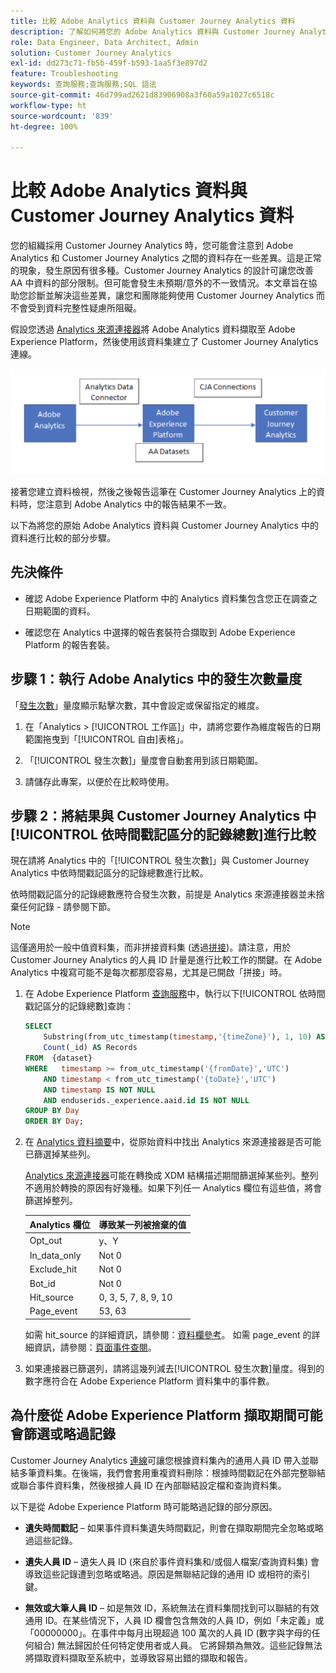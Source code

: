 ```yaml
---
title: 比較 Adobe Analytics 資料與 Customer Journey Analytics 資料
description: 了解如何將您的 Adobe Analytics 資料與 Customer Journey Analytics 中的資料進行比較
role: Data Engineer, Data Architect, Admin
solution: Customer Journey Analytics
exl-id: dd273c71-fb5b-459f-b593-1aa5f3e897d2
feature: Troubleshooting
keywords: 查詢服務;查詢服務;SQL 語法
source-git-commit: 46d799ad2621d83906908a3f60a59a1027c6518c
workflow-type: ht
source-wordcount: '839'
ht-degree: 100%

---
```


# 比較 Adobe Analytics 資料與 Customer Journey Analytics 資料

您的組織採用 Customer Journey Analytics 時，您可能會注意到 Adobe Analytics 和 Customer Journey Analytics 之間的資料存在一些差異。這是正常的現象，發生原因有很多種。Customer Journey Analytics 的設計可讓您改善 AA 中資料的部分限制。但可能會發生未預期/意外的不一致情況。本文章旨在協助您診斷並解決這些差異，讓您和團隊能夠使用 Customer Journey Analytics 而不會受到資料完整性疑慮所阻礙。

假設您透過 [Analytics 來源連接器](https://experienceleague.adobe.com/docs/experience-platform/sources/ui-tutorials/create/adobe-applications/analytics.html)將 Adobe Analytics 資料擷取至 Adobe Experience Platform，然後使用該資料集建立了 Customer Journey Analytics 連線。

![資料透過資料連接器從 Adobe Analytics 流向 Adobe Experience Platform，並透過 CJA 連線流向 Customer Journey Analytics。](assets/compare.png)

接著您建立資料檢視，然後之後報告這筆在 Customer Journey Analytics 上的資料時，您注意到 Adobe Analytics 中的報告結果不一致。

以下為將您的原始 Adobe Analytics 資料與 Customer Journey Analytics 中的資料進行比較的部分步驟。

## 先決條件

* 確認 Adobe Experience Platform 中的 Analytics 資料集包含您正在調查之日期範圍的資料。

* 確認您在 Analytics 中選擇的報告套裝符合擷取到 Adobe Experience Platform 的報告套裝。

## 步驟 1：執行 Adobe Analytics 中的發生次數量度

「[發生次數](https://experienceleague.adobe.com/docs/analytics/components/metrics/occurrences.html)」量度顯示點擊次數，其中會設定或保留指定的維度。

1. 在「Analytics > [!UICONTROL 工作區]」中，請將您要作為維度報告的日期範圍拖曳到「[!UICONTROL 自由]表格」。

1. 「[!UICONTROL 發生次數]」量度會自動套用到該日期範圍。

1. 請儲存此專案，以便於在比較時使用。

## 步驟 2：將結果與 Customer Journey Analytics 中[!UICONTROL 依時間戳記區分的記錄總數]進行比較

現在請將 Analytics 中的「[!UICONTROL 發生次數]」與 Customer Journey Analytics 中依時間戳記區分的記錄總數進行比較。

依時間戳記區分的記錄總數應符合發生次數，前提是 Analytics 來源連接器並未捨棄任何記錄 - 請參閱下節。

>[!NOTE]
>
>這僅適用於一般中值資料集，而非拼接資料集 (透過[拼接](/help/stitching/overview.md))。請注意，用於 Customer Journey Analytics 的人員 ID 計量是進行比較工作的關鍵。在 Adobe Analytics 中複寫可能不是每次都那麼容易，尤其是已開啟「拼接」時。

1. 在 Adobe Experience Platform [查詢服務](https://experienceleague.adobe.com/docs/experience-platform/query/best-practices/adobe-analytics.html)中，執行以下[!UICONTROL 依時間戳記區分的記錄總數]查詢：

   ```sql
   SELECT
       Substring(from_utc_timestamp(timestamp,'{timeZone}'), 1, 10) AS Day,
       Count(_id) AS Records 
   FROM  {dataset}
   WHERE   timestamp >= from_utc_timestamp('{fromDate}','UTC')
       AND timestamp < from_utc_timestamp('{toDate}','UTC')
       AND timestamp IS NOT NULL
       AND enduserids._experience.aaid.id IS NOT NULL
   GROUP BY Day
   ORDER BY Day; 
   ```

1. 在 [Analytics 資料摘要](https://experienceleague.adobe.com/docs/analytics/export/analytics-data-feed/data-feed-contents/datafeeds-reference.html)中，從原始資料中找出 Analytics 來源連接器是否可能已篩選掉某些列。

   [Analytics 來源連接器](https://experienceleague.adobe.com/docs/experience-platform/sources/ui-tutorials/create/adobe-applications/analytics.html)可能在轉換成 XDM 結構描述期間篩選掉某些列。整列不適用於轉換的原因有好幾種。如果下列任一 Analytics 欄位有這些值，將會篩選掉整列。

   | Analytics 欄位 | 導致某一列被捨棄的值 |
   | --- | --- |
   | Opt_out | y、Y |
   | In_data_only | Not 0 |
   | Exclude_hit | Not 0 |
   | Bot_id | Not 0 |
   | Hit_source | 0, 3, 5, 7, 8, 9, 10 |
   | Page_event | 53, 63 |

   如需 hit\_source 的詳細資訊，請參閱：[資料欄參考](https://experienceleague.adobe.com/docs/analytics/export/analytics-data-feed/data-feed-contents/datafeeds-reference.html)。 如需 page\_event 的詳細資訊，請參閱：[頁面事件查閱](https://experienceleague.adobe.com/docs/analytics/export/analytics-data-feed/data-feed-contents/datafeeds-page-event.html)。

1. 如果連接器已篩選列，請將這幾列減去[!UICONTROL 發生次數]量度。得到的數字應符合在 Adobe Experience Platform 資料集中的事件數。

## 為什麼從 Adobe Experience Platform 擷取期間可能會篩選或略過記錄

Customer Journey Analytics [連線](/help/connections/create-connection.md)可讓您根據資料集內的通用人員 ID 帶入並聯結多筆資料集。在後端，我們會套用重複資料刪除：根據時間戳記在外部完整聯結或聯合事件資料集，然後根據人員 ID 在內部聯結設定檔和查詢資料集。

以下是從 Adobe Experience Platform 時可能略過記錄的部分原因。

* **遺失時間戳記** – 如果事件資料集遺失時間戳記，則會在擷取期間完全忽略或略過這些記錄。

* **遺失人員 ID** – 遺失人員 ID (來自於事件資料集和/或個人檔案/查詢資料集) 會導致這些記錄遭到忽略或略過。原因是無聯結記錄的通用 ID 或相符的索引鍵。

* **無效或大筆人員 ID** – 如是無效 ID，系統無法在資料集間找到可以聯結的有效通用 ID。在某些情況下，人員 ID 欄會包含無效的人員 ID，例如「未定義」或「00000000」。在事件中每月出現超過 100 萬次的人員 ID (數字與字母的任何組合) 無法歸因於任何特定使用者或人員。 它將歸類為無效。這些記錄無法將擷取資料擷取至系統中，並導致容易出錯的擷取和報告。 

